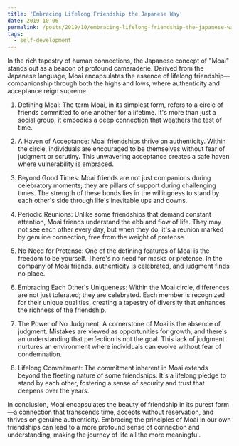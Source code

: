 ```yaml
---
title: 'Embracing Lifelong Friendship the Japanese Way'
date: 2019-10-06
permalink: /posts/2019/10/embracing-lifelong-friendship-the-japanese-way/
tags:
  - self-development
---
```


In the rich tapestry of human connections, the Japanese concept of "Moai" stands out as a beacon of profound camaraderie. Derived from the Japanese language, Moai encapsulates the essence of lifelong friendship—companionship through both the highs and lows, where authenticity and acceptance reign supreme.

1. Defining Moai:
The term Moai, in its simplest form, refers to a circle of friends committed to one another for a lifetime. It's more than just a social group; it embodies a deep connection that weathers the test of time.

2. A Haven of Acceptance:
Moai friendships thrive on authenticity. Within the circle, individuals are encouraged to be themselves without fear of judgment or scrutiny. This unwavering acceptance creates a safe haven where vulnerability is embraced.

3. Beyond Good Times:
Moai friends are not just companions during celebratory moments; they are pillars of support during challenging times. The strength of these bonds lies in the willingness to stand by each other's side through life's inevitable ups and downs.

4. Periodic Reunions:
Unlike some friendships that demand constant attention, Moai friends understand the ebb and flow of life. They may not see each other every day, but when they do, it's a reunion marked by genuine connection, free from the weight of pretense.

5. No Need for Pretense:
One of the defining features of Moai is the freedom to be yourself. There's no need for masks or pretense. In the company of Moai friends, authenticity is celebrated, and judgment finds no place.

6. Embracing Each Other's Uniqueness:
Within the Moai circle, differences are not just tolerated; they are celebrated. Each member is recognized for their unique qualities, creating a tapestry of diversity that enhances the richness of the friendship.

7. The Power of No Judgment:
A cornerstone of Moai is the absence of judgment. Mistakes are viewed as opportunities for growth, and there's an understanding that perfection is not the goal. This lack of judgment nurtures an environment where individuals can evolve without fear of condemnation.

8. Lifelong Commitment:
The commitment inherent in Moai extends beyond the fleeting nature of some friendships. It's a lifelong pledge to stand by each other, fostering a sense of security and trust that deepens over the years.

In conclusion, Moai encapsulates the beauty of friendship in its purest form—a connection that transcends time, accepts without reservation, and thrives on genuine authenticity. Embracing the principles of Moai in our own friendships can lead to a more profound sense of connection and understanding, making the journey of life all the more meaningful.
